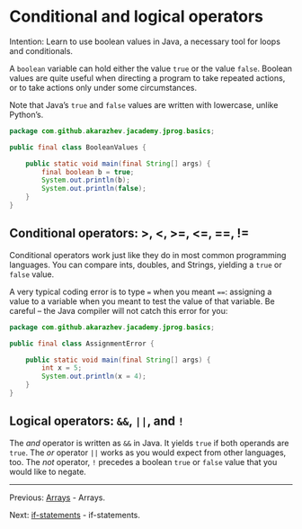 # Conditional and logical operators

Intention: Learn to use boolean values in Java, a necessary tool for loops and conditionals.

A `boolean` variable can hold either the value `true` or the value `false`. Boolean values are quite useful when directing 
a program to take repeated actions, or to take actions only under some circumstances.

Note that Java’s `true` and `false` values are written with lowercase, unlike Python’s.

```java
package com.github.akarazhev.jacademy.jprog.basics;

public final class BooleanValues {

    public static void main(final String[] args) {
        final boolean b = true;
        System.out.println(b);
        System.out.println(false);
    }
}
```

## Conditional operators: >, <, >=, <=, ==, !=

Conditional operators work just like they do in most common programming languages. You can compare ints, doubles, 
and Strings, yielding a `true` or `false` value.

A very typical coding error is to type `=` when you meant `==`: assigning a value to a variable when you meant to test 
the value of that variable. Be careful – the Java compiler will not catch this error for you:

```java
package com.github.akarazhev.jacademy.jprog.basics;

public final class AssignmentError {

    public static void main(final String[] args) {
        int x = 5;
        System.out.println(x = 4);
    }
}
```

## Logical operators: `&&`, `||`, and `!`

The <i>and</i> operator is written as `&&` in Java. It yields `true` if both operands are `true`. 
The <i>or</i> operator `||` works as you would expect from other languages, too. 
The <i>not</i> operator, `!` precedes a boolean `true` or `false` value that you would like to negate.

<hr>

Previous: [Arrays](arrays.md "Arrays") - Arrays.

Next: [if-statements](if-state.md "if-statements") - if-statements.